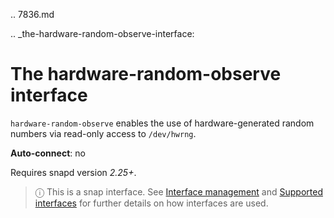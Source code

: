 .. 7836.md

.. _the-hardware-random-observe-interface:

# The hardware-random-observe interface

`hardware-random-observe` enables the use of hardware-generated random numbers via read-only access to `/dev/hwrng`.

 **Auto-connect**: no

Requires snapd version _2.25+_.

> ⓘ  This is a snap interface. See [Interface management](/t/interface-management/6154) and [Supported interfaces](/t/supported-interfaces/7744) for further details on how interfaces are used.